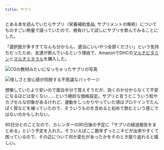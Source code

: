 ```yaml
---
title: サプリ
---
```

とある本を読んでいたらサプリ（栄養補助食品; サプリメントの略称）についてものすごい熱量で語っていたので、根負けして試しにサプリを飲んでみることにした。

「選択肢が多すぎてなんも分からん、適当にいいやつ全部ください」という気持ちだったため、友達が飲んでいるという理由で、AmazonでDHCの[マルチビタミン](https://www.amazon.co.jp/dp/B00GX1E3R6?th=1)と[マルチミネラル](https://www.amazon.co.jp/dp/B01MSSWA5K)を購入した。

![](https://lh5.googleusercontent.com/ga-9wbYsWmhW56YqPBA_kTR72l2A8BtJqN7XpARDf9Koj2pzNPe2ooVgAHm3QPADRzLRTZ94lMjRW10AeFAj3FRKBXmQ0IIW9E88LOR9mLsLPFqIaZ10cXCz6ZKdQtgmFMip8qFkhttakoyzOwgNu2btF9_f_aYN2cxh3Y0GIpQeNSi5M-T7AZx8Mju8 "CGの教材みたいになっちゃったサプリの写真")

![](https://lh5.googleusercontent.com/aiX83HeejxeSaUjssK4IKz9IDmNMBVZ8_efdYGL21usJwutN3OqQgNNhpXsNY0goyE7nFjQtFjkwEEWnlr-SI_PULgpVP5BBLm3nK5nwOIzX3Mx9NJbDXyOjEXg0hgmpzXeUWUoJ3M-oBxiJztatWnY2VHEboQnkswJMKTgE1FRYK4LW726R8F5Ou4ai "怪しさと安心感が同居する不思議なパッケージ")

想像していたより安いので面白半分で買えそうだが、効くのか分からなくて不安になるほどは安くない……という絶妙な価格設定。サプリと言うとこういう粒やカプセルな印象があるけれど、運動をしっかりやっていた頃はプロテインでたんぱく質などを補っていたので、そういうものを含めると初めて飲むという感じではないのかもしれない。

90日分とのことなので、カレンダーの90日後の予定に「サプリの経過報告をまとめる」という予定を入れた。そういえばここ数年ずっとニキビが出来やすくて困っているので、その辺について何か変化があったかをそのとき振り返れると嬉しい。
